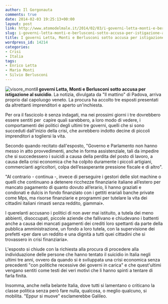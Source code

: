 ```yaml
---
author: Il Gorgonauta
comments: true
date: 2014-02-03 19:25:13+00:00
layout: post
link: http://www.atomodelmale.it/2014/02/03/i-governi-letta-monti-e-berlusconi-sotto-accusa-per-istigazione-al-suicidio/
slug: i-governi-letta-monti-e-berlusconi-sotto-accusa-per-istigazione-al-suicidio
title: I governi Letta, Monti e Berlusconi sotto accusa per istigazione al suicidio
wordpress_id: 14214
categories:
- Crisi
- Italia
tags:
- Enrico Letta
- Mario Monti
- Silvio Berlusconi
---
```


![visore_monti](http://www.atomodelmale.it/wp-content/uploads/2011/11/visore_monti.jpg)**I governi Letta, Monti e Berlusconi sotto accusa per istigazione al suicidio**. La notizia, divulgata da "Il mattino" di Padova, arriva proprio dal capoluogo veneto. La procura ha accolto tre esposti presentati da altrettanti imprenditori e aperto un'inchiesta.

Per ora il fascicolo è senza indagati, ma nei prossimi giorni i tre dovrebbero essere sentiti per  capire quali sarebbero, a loro modo di vedere, i comportamenti dei politici degli ultimi tre governi, quelli che si sono succeduti dall'inizio della crisi, che avrebbero indotto decine di piccoli imprenditori a togliersi la vita.

Secondo quando recitato dall'esposto, "Governo e Parlamento non hanno messo in atto provvedimenti, anche in forma assistenziale, tali da impedire che si succedessero i suicidi a causa della perdita del posto di lavoro, a causa della crisi economica che ha colpito duramente i piccoli artigiani, commercianti agricoltori, colpa dell’esasperante pressione fiscale e di altro".

"Al contrario - continua -, invece di perseguire i gestori delle slot machine o quelli che continuano a detenere ricchezze finanziarie italiane all’estero per mancato pagamento di quanto dovuto all’erario, li hanno graziati e condonati e dulcis in fondo finanziato con i gettiti erariali banche private come Mps, ma risorse finanziarie e programmi per tutelare la vita dei cittadini italiani rimasti senza reddito, giammai».

I querelanti accusano i politici di non aver mai istituito, a tutela dei meno abbienti, disoccupati, piccole aziende che fallivano e chiudevano i battenti anche a causa dei mancati pagamenti dei crediti loro spettanti da parte della pubblica amministrazione, un fondo a loro tutela, con la supervisione dei prefetti «per dare un reddito e una dignità a tutti quei cittadini che si trovassero in crisi finanziaria».

L'esposto si chiude con la richiesta alla procura di procedere alla individuazione delle persone che hanno tentato il suicidio in Italia negli ultimi tre anni, ovvero da quando si è sviluppata una crisi economica senza precedenti "con politiche recessive dei governi in carica" e che quest'ultimi vengano sentiti come testi dei veri motivi che li hanno spinti a tentare di farla finita.

Insomma, anche nella belante Italia, dove tutti si lamentano o criticano la classe politica senza però fare nulla, qualcosa, o meglio qualcuno, si mobilita. "Eppur si muove" esclamerebbe Galileo.
